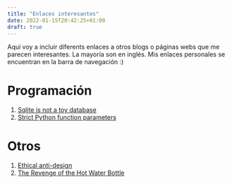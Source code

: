 ```yaml
---
title: "Enlaces interesantes"
date: 2022-01-15T20:42:25+01:00
draft: true
---
```



Aquí voy a incluir diferents enlaces a otros blogs o páginas webs que me parecen interesantes. La mayoría son en inglés. Mis enlaces personales se encuentran en la barra de navegación :)

# Programación

1. [Sqlite is not a toy database](https://antonz.org/sqlite-is-not-a-toy-database/)
2. [Strict Python function parameters](https://sethmlarson.dev/blog/strict-python-function-parameters)


# Otros

1. [Ethical anti-design](https://njms.ca/posts/ethical-anti-design.html)
2. [The Revenge of the Hot Water Bottle](https://www.lowtechmagazine.com/2022/01/the-revenge-of-the-hot-water-bottle.html)